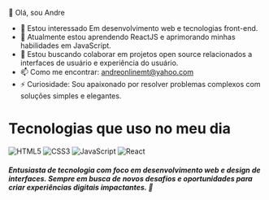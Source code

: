 👋 Olá, sou Andre
- 👀 Estou interessado Em desenvolvimento web e tecnologias front-end.
- 🌱 Atualmente estou aprendendo ReactJS e aprimorando minhas habilidades em JavaScript.
- 💞️ Estou buscando colaborar em projetos open source relacionados a interfaces de usuário e experiência do usuário.
- 📫 Como me encontrar:  andreonlinemt@yahoo.com 
- ⚡ Curiosidade:  Sou apaixonado por resolver problemas complexos com soluções simples e elegantes.

# Tecnologias que uso no meu dia

![HTML5](https://upload.wikimedia.org/wikipedia/commons/thumb/6/61/HTML5_logo_and_wordmark.svg/50px-HTML5_logo_and_wordmark.svg.png) 
![CSS3](https://upload.wikimedia.org/wikipedia/commons/thumb/d/d5/CSS3_logo_and_wordmark.svg/36px-CSS3_logo_and_wordmark.svg.png) 
![JavaScript](https://upload.wikimedia.org/wikipedia/commons/thumb/9/99/Unofficial_JavaScript_logo_2.svg/40px-Unofficial_JavaScript_logo_2.svg.png)
![React](https://upload.wikimedia.org/wikipedia/commons/thumb/a/a7/React-icon.svg/50px-React-icon.svg.png) 

##### *Entusiasta de tecnologia com foco em desenvolvimento web e design de interfaces. Sempre em busca de novos desafios e oportunidades para criar experiências digitais impactantes.* 💫
